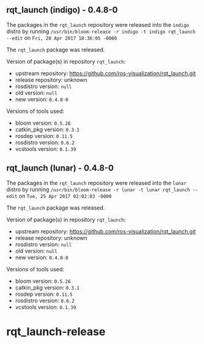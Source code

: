 ## rqt_launch (indigo) - 0.4.8-0

The packages in the `rqt_launch` repository were released into the `indigo` distro by running `/usr/bin/bloom-release -r indigo -t indigo rqt_launch --edit` on `Fri, 28 Apr 2017 18:36:05 -0000`

The `rqt_launch` package was released.

Version of package(s) in repository `rqt_launch`:

- upstream repository: https://github.com/ros-visualization/rqt_launch.git
- release repository: unknown
- rosdistro version: `null`
- old version: `null`
- new version: `0.4.8-0`

Versions of tools used:

- bloom version: `0.5.26`
- catkin_pkg version: `0.3.1`
- rosdep version: `0.11.5`
- rosdistro version: `0.6.2`
- vcstools version: `0.1.39`


## rqt_launch (lunar) - 0.4.8-0

The packages in the `rqt_launch` repository were released into the `lunar` distro by running `/usr/bin/bloom-release -r lunar -t lunar rqt_launch --edit` on `Tue, 25 Apr 2017 02:02:03 -0000`

The `rqt_launch` package was released.

Version of package(s) in repository `rqt_launch`:

- upstream repository: https://github.com/ros-visualization/rqt_launch.git
- release repository: unknown
- rosdistro version: `null`
- old version: `null`
- new version: `0.4.8-0`

Versions of tools used:

- bloom version: `0.5.26`
- catkin_pkg version: `0.3.1`
- rosdep version: `0.11.5`
- rosdistro version: `0.6.2`
- vcstools version: `0.1.39`


# rqt_launch-release
